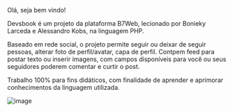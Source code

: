 Olá, seja bem vindo! 

Devsbook é um projeto da plataforma B7Web, lecionado por Bonieky Larceda e Alessandro Kobs, na linguagem PHP.

Baseado em rede social, o projeto permite seguir ou deixar de seguir pessoas, alterar foto de perfil/avatar, capa de perfil. Contpem feed para postar texto ou inserir imagens, com campos disponíveis para você  ou seus seguidores poderem comentar e curtir o post.

Trabalho 100% para fins didáticos, com finalidade de aprender e aprimorar conhecimentos da linguagem utilizada.

![image](https://user-images.githubusercontent.com/99768150/216397814-aa357bfe-6b8c-4f9b-8304-52c77cee0b9c.png)
